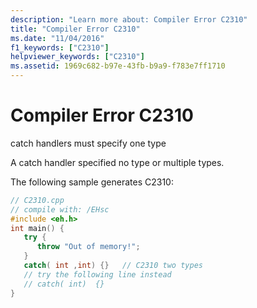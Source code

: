 ```yaml
---
description: "Learn more about: Compiler Error C2310"
title: "Compiler Error C2310"
ms.date: "11/04/2016"
f1_keywords: ["C2310"]
helpviewer_keywords: ["C2310"]
ms.assetid: 1969c682-b97e-43fb-b9a9-f783e7ff1710
---
```

# Compiler Error C2310

catch handlers must specify one type

A catch handler specified no type or multiple types.

The following sample generates C2310:

```cpp
// C2310.cpp
// compile with: /EHsc
#include <eh.h>
int main() {
   try {
      throw "Out of memory!";
   }
   catch( int ,int) {}   // C2310 two types
   // try the following line instead
   // catch( int)  {}
}
```
